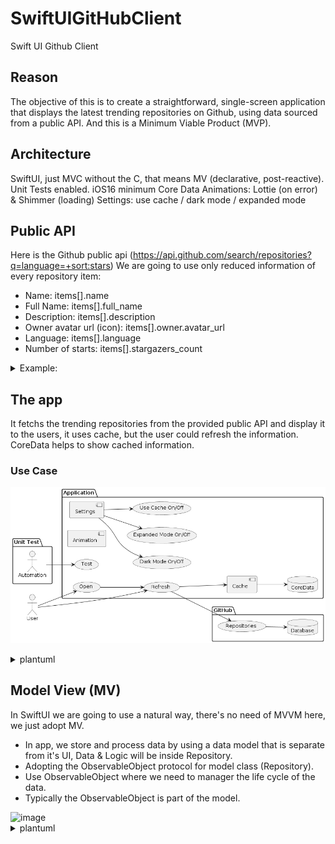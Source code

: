 # SwiftUIGitHubClient
Swift UI Github Client

## Reason
The objective of this is to create a straightforward, single-screen application that displays the latest trending repositories on Github, using data sourced from a public API. And this is a Minimum Viable Product (MVP).

## Architecture
SwiftUI, just MVC without the C, that means MV (declarative, post-reactive).
Unit Tests enabled.
iOS16 minimum
Core Data
Animations: Lottie (on error) & Shimmer (loading)
Settings: use cache / dark mode / expanded mode

## Public API
Here is the Github public api (https://api.github.com/search/repositories?q=language=+sort:stars)
We are going to use only reduced information of every repository item:
* Name: items[].name
* Full Name: items[].full_name
* Description: items[].description
* Owner avatar url (icon): items[].owner.avatar_url
* Language: items[].language
* Number of starts: items[].stargazers_count
  
<details>
  <summary>Example: </summary>
   
  
```json
{
  "items": [
  {
      "name": "go",
      "full_name": "golang/go",
      "description": "The Go programming language"
      "owner": {
        "avatar_url": "https://avatars.githubusercontent.com/u/4314092?v=4"
      },
      "language": "Go",
      "stargazers_count": 119467
  }]
}
```
</details>


## The app
It fetchs the trending repositories from the provided public API and display it to the users, it uses cache, but the user could refresh the information.
CoreData helps to show cached information.

### Use Case
![Alt text](assets/UseCase.png?raw=true "Use Case")

<details>
  <summary>plantuml</summary>
  
```plantuml
@startuml
left to right direction
actor User as u
package "Unit Test" {
  actor "Automation" as fc
}
package Application {
  usecase "Open" as UC1
  usecase "Refresh" as UC2
  usecase "Test" as UC4
  database CoreData as CD
  component Cache
  component Animation
  component Settings
  usecase "Dark Mode On/Off" as isDarkMode
  usecase "Expanded Mode On/Off" as isExpandedMode
  usecase "Use Cache On/Off" as isCacheMode
}
package GitHub {
  usecase "Repositories" as Rep
  database Database as DB
}

fc --> UC4
u --> UC1
UC1 --> UC2
u --> UC2
UC2 --> Rep
UC2 --> Cache
Rep --> DB
Cache --> CD
Settings --> isDarkMode
Settings --> isExpandedMode
Settings --> isCacheMode
@enduml
```

</details>

## Model View (MV)
In SwiftUI we are going to use a natural way, there's no need of MVVM here, we just adopt MV.
* In app, we store and process data by using a data model that is separate from it's UI, Data & Logic will be inside Repository.
* Adopting the ObservableObject protocol for model class (Repository).
* Use ObservableObject where we need to manager the life cycle of the data.
* Typically the ObservableObject is part of the model.
<img width="391" alt="image" src="https://github.com/southfox/SwiftUIGitHubClient/assets/1378903/f54de7de-e1aa-495a-a022-07120a82628b">

<details>
  <summary>plantuml</summary>
  
```plantuml
@startmindmap
* Repository List
** Repository Info
** Repository Extended Detail
@endmindmap
```
